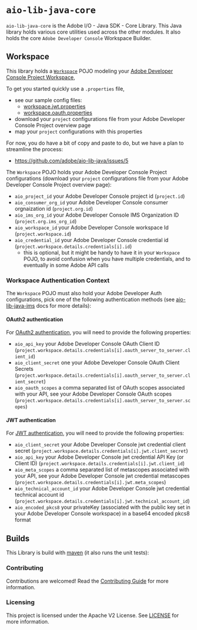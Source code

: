 # `aio-lib-java-core`

`aio-lib-java-core` is the Adobe I/O  - Java SDK - Core Library. 
This Java library holds various core utilities used across the other modules.
It also holds the core `Adobe Developer Console` Workspace Builder.

## Workspace

This library holds a [`Workspace`](./src/main/java/com/adobe/aio/workspace/Workspace.java) POJO modeling
your [Adobe Developer Console Project Workspace](https://www.adobe.io/apis/experienceplatform/console/docs.html#!AdobeDocs/adobeio-console/master/projects.md),

To get you started quickly use a `.properties` file,
* see our sample config files:
   * [workspace.jwt.properties](./src/test/resources/workspace.jwt.properties) 
   * [workspace.oauth.properties](./src/test/resources/workspace.oauth.properties)
* download your `project` configurations file from your Adobe Developer Console Project overview page
* map your `project` configurations with this properties

For now, you do have a bit of copy and paste to do, but we have a plan to streamline the process:
* https://github.com/adobe/aio-lib-java/issues/5

The `Workspace` POJO holds your Adobe Developer Console Project configurations
  (download your `project` configurations file from your Adobe Developer Console Project overview page):
* `aio_project_id`  your Adobe Developer Console project id (`project.id`)
* `aio_consumer_org_id`  your Adobe Developer Console consumer orgnaization id (`project.org.id`)
* `aio_ims_org_id` your Adobe Developer Console IMS Organization ID (`project.org.ims_org_id`)
* `aio_workspace_id` your Adobe Developer Console workspace Id (`project.workspace.id`)
* `aio_credential_id` your Adobe Developer Console credential id (`project.workspace.details.credentials[i].id`)
  * this is optional, but it might be handy to have it in your `Workspace` POJO, to avoid confusion when you have multiple credentials, and to eventually in some Adobe API calls

### Workspace Authentication Context
The `Workspace` POJO must also hold your Adobe Developer Auth configurations, pick one of the following authentication methods (see [aio-lib-java-ims](../ims/README.md) docs for more details):

#### OAuth2 authentication
For [OAuth2 authentication](https://developer.adobe.com/developer-console/docs/guides/authentication/ServerToServerAuthentication/#oauth-server-to-server-credential), you will need to provide the following properties:
* `aio_api_key` your Adobe Developer Console OAuth Client ID (`project.workspace.details.credentials[i].oauth_server_to_server.client_id`)
* `aio_client_secret` one your Adobe Developer Console OAuth Client Secrets (`project.workspace.details.credentials[i].oauth_server_to_server.client_secret`)
* `aio_oauth_scopes` a comma separated list of OAuth scopes associated with your API, see your Adobe Developer Console OAuth scopes (`project.workspace.details.credentials[i].oauth_server_to_server.scopes`)

#### JWT authentication
For [JWT authentication](https://developer.adobe.com/developer-console/docs/guides/authentication/ServerToServerAuthentication/#service-account-jwt-credential-deprecated), you will need to provide the following properties:
* `aio_client_secret` your Adobe Developer Console jwt credential client secret (`project.workspace.details.credentials[i].jwt.client_secret`)
* `aio_api_key` your Adobe Developer Console jwt credential API Key (or Client ID) (`project.workspace.details.credentials[i].jwt.client_id`)
* `aio_meta_scopes` a comma separated list of metascopes associated with your API, see your Adobe Developer Console jwt credential metascopes (`project.workspace.details.credentials[i].jwt.meta_scopes`)
* `aio_technical_account_id` your Adobe Developer Console jwt credential technical account id (`project.workspace.details.credentials[i].jwt.technical_account_id`)
* `aio_encoded_pkcs8` your privateKey (associated with the public key set in your Adobe Developer Console workspace) in a base64 encoded pkcs8 format



## Builds

This Library is build with [maven](https://maven.apache.org/) (it also runs the unit tests):

### Contributing

Contributions are welcomed! Read the [Contributing Guide](../.github/CONTRIBUTING.md) for more information.

### Licensing

This project is licensed under the Apache V2 License. See [LICENSE](../LICENSE.md) for more information.
  

  
